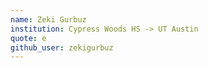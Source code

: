 ```yaml
---
name: Zeki Gurbuz
institution: Cypress Woods HS -> UT Austin
quote: e
github_user: zekigurbuz
---
```


